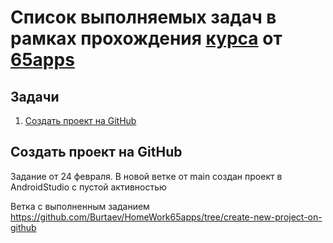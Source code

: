 # Список выполняемых задач в рамках прохождения [курса](https://65apps.com/education) от  [65apps](https://65apps.com)

## Задачи

1. [Создать проект на GitHub](#Создать-проект-на-GitHub)

## Создать проект на GitHub

Задание от 24 февраля. В новой веткe от main создан проект в AndroidStudio с пустой активностью

Ветка с выполненным заданием https://github.com/Burtaev/HomeWork65apps/tree/create-new-project-on-github


